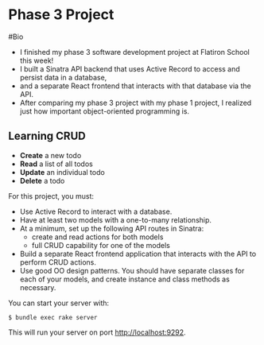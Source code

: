 # Phase 3 Project 

#Bio
- I finished my phase 3 software development project at Flatiron School this week! 
- I built a Sinatra API backend that uses Active Record to access and persist data in a database, 
- and a separate React frontend that interacts with that database via the API. 
- After comparing my phase 3 project with my phase 1 project, I realized just how important object-oriented programming is.

## Learning CRUD

- **Create** a new todo
- **Read** a list of all todos
- **Update** an individual todo
- **Delete** a todo

For this project, you must:

- Use Active Record to interact with a database.
- Have at least two models with a one-to-many relationship.
- At a minimum, set up the following API routes in Sinatra:
  - create and read actions for both models
  - full CRUD capability for one of the models
- Build a separate React frontend application that interacts with the API to
  perform CRUD actions.
- Use good OO design patterns. You should have separate classes for each of your
  models, and create instance and class methods as necessary.



You can start your server with:

```console
$ bundle exec rake server
```

This will run your server on port
[http://localhost:9292](http://localhost:9292).


